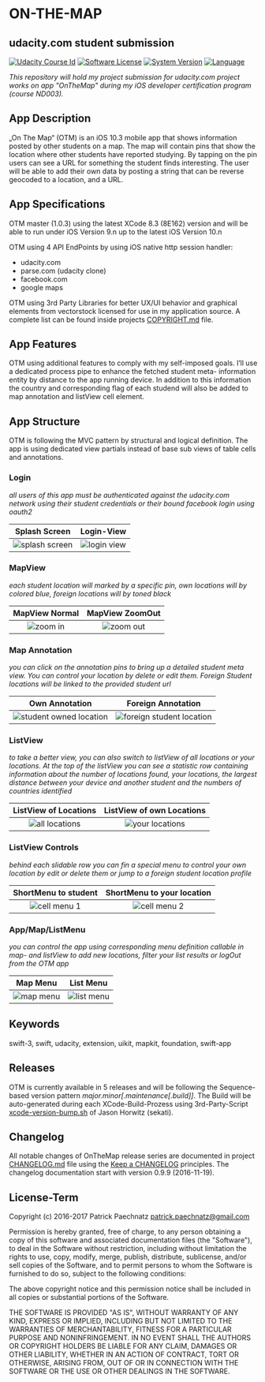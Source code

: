 # ON-THE-MAP
## udacity.com student submission

[![Udacity Course Id](https://img.shields.io/badge/course-ND003-37C6EE.svg)](COURSE)
[![Software License](https://img.shields.io/badge/license-MIT-brightgreen.svg)](LICENSE)
[![System Version](https://img.shields.io/badge/version-1.0.2-blue.svg)](VERSION)
[![Language](https://img.shields.io/badge/swift-3.0-orange.svg)](http://swift.org)

*This repository will hold my project submission for udacity.com project works on app "OnTheMap" during my iOS developer certification program (course ND003).*

## App Description

„On The Map“ (OTM) is an iOS 10.3 mobile app that shows information posted by other students on a map. The map will contain pins that show the location where other students have reported studying. By tapping on the pin users can see a URL for something the student finds interesting. The user will be able to add their own data by posting a string that can be reverse geocoded to a location, and a URL.

## App Specifications

OTM master (1.0.3) using the latest XCode 8.3 (8E162) version and will be able to run under iOS Version 9.n up to the latest iOS Version 10.n
 
OTM using 4 API EndPoints by using iOS native http session handler:

- udacity.com
- parse.com (udacity clone)
- facebook.com
- google maps

OTM using 3rd Party Libraries for better UX/UI behavior and graphical elements from vectorstock licensed for use in my application source. A complete list can be found inside projects [COPYRIGHT.md](COPYRIGHT.md) file.

## App Features

OTM using additional features to comply with my self-imposed goals. I’ll use a dedicated process pipe to enhance the fetched student meta- information entity by distance to the app running device. In addition to this information the country and corresponding flag of each studend will also be added to map annotation and listView cell element.

## App Structure

OTM is following the MVC pattern by structural and logical definition. The app is using dedicated view partials instead of base sub views of table cells and annotations.

### Login
*all users of this app must be authenticated against the udacity.com network using their student credentials or their bound facebook login using oauth2*

Splash Screen             |  Login-View
:-------------------------:|:-------------------------:
![splash screen](github/media/otm_splash_01.png)  |  ![login view](github/media/otm_login_01.png)

### MapView
*each student location will marked by a specific pin, own locations will by colored blue, foreign locations will by toned black*

MapView Normal             |  MapView ZoomOut
:-------------------------:|:-------------------------:
![zoom in](github/media/otm_map_01.png)  |  ![zoom out](github/media/otm_map_01_zo.jpg)

### Map Annotation
*you can click on the annotation pins to bring up a detailed student meta view. You can control your location by delete or edit them. Foreign Student locations will be linked to the provided student url*

Own Annotation             |  Foreign Annotation
:-------------------------:|:-------------------------:
![student owned location](github/media/otm_map_01_detail.png)  |  ![foreign student location](github/media/otm_map_02.png)

### ListView
*to take a better view, you can also switch to listView of all locations or your locations. At the top of the listView you can see a statistic row containing information about the number of locations found, your locations, the largest distance between your device and another student and the numbers of countries identified*

ListView of Locations             |  ListView of own Locations
:-------------------------:|:-------------------------:
![all locations](github/media/otm_list_01.png)  |  ![your locations](github/media/otm_list_02.png)

### ListView Controls
*behind each slidable row you can fin a special menu to control your own location by edit or delete them or jump to a foreign student location profile*

ShortMenu to student             |  ShortMenu to your location
:-------------------------:|:-------------------------:
![cell menu 1](github/media/otm_list_01_m2_v2.png)  |  ![cell menu 2](github/media/otm_list_01_m1_v2.png)

### App/Map/ListMenu
*you can control the app using corresponding menu definition callable in map- and listView to add new locations, filter your list results or logOut from the OTM app*

Map Menu             |  List Menu
:-------------------------:|:-------------------------:
![map menu](github/media/otm_map_01_menu_v2.png)  |  ![list menu](github/media/otm_list_01_menu_v2.png)

## Keywords

swift-3, swift, udacity, extension, uikit, mapkit, foundation, swift-app

## Releases

OTM is currently available in 5 releases and will be following the Sequence-based version pattern _major.minor[.maintenance[.build]]_. The Build will be auto-generated during each XCode-Build-Prozess using 3rd-Party-Script [xcode-version-bump.sh](https://gist.github.com/sekati/3172554) of Jason Horwitz (sekati). 


## Changelog

All notable changes of OnTheMap release series are documented in project [CHANGELOG.md](CHANGELOG.md) file using the [Keep a CHANGELOG](http://keepachangelog.com/) principles. The changelog documentation start with version 0.9.9 (2016-11-19).

## License-Term

Copyright (c) 2016-2017 Patrick Paechnatz <patrick.paechnatz@gmail.com>
                                                                           
Permission is hereby granted,  free of charge,  to any  person obtaining a  copy of this software and associated documentation files (the "Software"), to deal in the Software without restriction,  including without limitation the rights to use,  copy, modify, merge, publish,  distribute, sublicense, and/or sell copies  of the  Software,  and to permit  persons to whom  the Software is furnished to do so, subject to the following conditions:       
                                                                           
The above copyright notice and this permission notice shall be included in all copies or substantial portions of the Software.
                                                                           
THE SOFTWARE IS PROVIDED "AS IS", WITHOUT WARRANTY OF ANY KIND, EXPRESS OR IMPLIED, INCLUDING  BUT NOT  LIMITED TO THE WARRANTIES OF MERCHANTABILITY, FITNESS FOR A PARTICULAR  PURPOSE AND  NONINFRINGEMENT.  IN NO EVENT SHALL THE AUTHORS OR COPYRIGHT HOLDERS BE LIABLE FOR ANY CLAIM, DAMAGES OR OTHER LIABILITY,  WHETHER IN AN ACTION OF CONTRACT,  TORT OR OTHERWISE,  ARISING FROM,  OUT OF  OR IN CONNECTION  WITH THE  SOFTWARE  OR THE  USE OR  OTHER DEALINGS IN THE SOFTWARE.